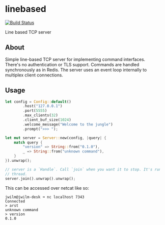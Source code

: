linebased
=========

[![Build Status](https://travis-ci.org/jwilm/linebased.svg?branch=master)](https://travis-ci.org/jwilm/linebased)

Line based TCP server


## About

Simple line-based TCP server for implementing command interfaces. There's no
authentication or TLS support. Commands are handled synchronously as in Redis.
The server uses an event loop internally to multiplex client connections.

## Usage

```rust
let config = Config::default()
        .host("127.0.0.1")
        .port(5555)
        .max_clients(32)
        .client_buf_size(1024)
        .welcome_message("Welcome to the jungle")
        .prompt(">>> ");

let mut server = Server::new(config, |query| {
    match query {
        "version" => String::from("0.1.0"),
        _ => String::from("unknown command"),
    }
}).unwrap();

// server is a `Handle`. Call `join` when you want it to stop. It's running on a
// thread.
server.join().unwrap().unwrap();
```

This can be accessed over netcat like so:

```
jwilm@jwilm-desk ➜ nc localhost 7343
Connected
> arst
unknown command
> version
0.1.0
```
